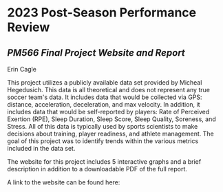 # 2023 Post-Season Performance Review

## *PM566 Final Project Website and Report*

Erin Cagle

This project utilizes a publicly available data set provided by Micheal Hegedusich. This data is all theoretical and does not represent any true soccer team's data. It includes data that would be collected via GPS: distance, acceleration, deceleration, and max velocity. In addition, it includes data that would be self-reported by players: Rate of Perceived Exertion (RPE), Sleep Duration, Sleep Score, Sleep Quality, Soreness, and Stress. All of this data is typically used by sports scientists to make decisions about training, player readiness, and athlete management. The goal of this project was to identify trends within the various metrics included in the data set.

The website for this project includes 5 interactive graphs and a brief description in addition to a downloadable PDF of the full report.

A link to the website can be found here:
